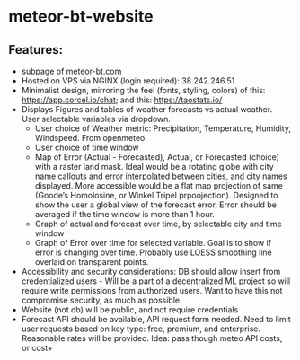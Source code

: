 # meteor-bt-website

## Features:
- subpage of meteor-bt.com
- Hosted on VPS via NGINX (login required): 38.242.246.51
- Minimalist design, mirroring the feel (fonts, styling, colors) of this: https://app.corcel.io/chat; and this: https://taostats.io/
- Displays Figures and tables of weather forecasts vs actual weather. User selectable variables via dropdown.
    * User choice of Weather metric: Precipitation, Temperature, Humidity, Windspeed. From openmeteo.
    * User choice of time window
    * Map of Error (Actual - Forecasted), Actual, or Forecasted (choice) with a raster land mask. Ideal would be a rotating globe with city name callouts and error interpolated between cities, and city names displayed. More accessible would be a flat map projection of same (Goode’s Homolosine, or Winkel Tripel prpoojection). Designed to show the user a global view of the forecast error. Error should be averaged if the time window is more than 1 hour.
    * Graph of actual and forecast over time, by selectable city and time window
    * Graph of Error over time for selected variable. Goal is to show if error is changing over time. Probably use LOESS smoothing line overlaid on transparent points.
- Accessibility and security considerations: DB should allow insert from credentialized users - Will be a part of a decentralized ML project so will require write permissions from authorized users. Want to have this not compromise security, as much as possible.
- Website (not db) will be public, and not require credentials
- Forecast API should be available, API request form needed. Need to limit user requests based on key type: free, premium, and enterprise. Reasonable rates will be provided. Idea: pass though meteo API costs, or cost+




